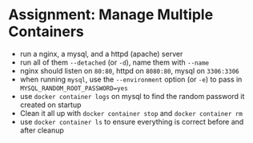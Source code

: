 # Assignment: Manage Multiple Containers

* run a nginx, a mysql, and a httpd (apache) server
* run all of them `--detached` (or `-d`), name them with `--name`
* nginx should listen on `80:80`, httpd on `8080:80`, mysql on `3306:3306`
* when running `mysql`, use the `--environment` option (or `-e`) to pass in `MYSQL_RANDOM_ROOT_PASSWORD=yes`
* use `docker container logs` on mysql to find the random password it created on startup
* Clean it all up with `docker container stop` and `docker container rm`
* use `docker container ls` to ensure everything is correct before and after cleanup